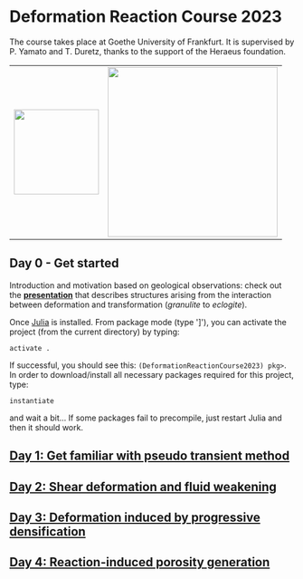# Deformation Reaction Course 2023

The course takes place at Goethe University of Frankfurt. It is supervised by P. Yamato and T. Duretz, thanks to the support of the Heraeus foundation.

|       |   |
| ----------- | ----------- |
| <img src="https://github.com/tduretz/DeformationReactionCourse2023/blob/main/images/GU.svg" width=150px>       | <img src="https://github.com/tduretz/DeformationReactionCourse2023/blob/main/images/Heraeus_foundation_logo.svg" width=300px>       |


## Day 0 - Get started

Introduction and motivation based on geological observations: check out the [__presentation__](https://hessenbox-a10.rz.uni-frankfurt.de/getlink/fiJsB21M29urnbjrPZteDJ/ReactionDef_Part01_compressed.pdf) that describes structures arising from the interaction between deformation and transformation (*granulite* to *eclogite*).

Once [Julia](https://julialang.org) is installed. From package mode (type ']'), you can activate the project (from the current directory) by typing:

`activate .`

If successful, you should see this: `(DeformationReactionCourse2023) pkg>`. In order to download/install all necessary packages required for this project, type:

`instantiate`

and wait a bit... If some packages fail to precompile, just restart Julia and then it should work.

## [Day 1: Get familiar with pseudo transient method](https://github.com/tduretz/DeformationReactionCourse2023/blob/main/scripts/day1)

## [Day 2: Shear deformation and fluid weakening](https://github.com/tduretz/DeformationReactionCourse2023/blob/main/scripts/day2)

## [Day 3: Deformation induced by progressive densification](https://github.com/tduretz/DeformationReactionCourse2023/blob/main/scripts/day3)

## [Day 4: Reaction-induced porosity generation](https://github.com/tduretz/DeformationReactionCourse2023/tree/main/scripts/day4)
